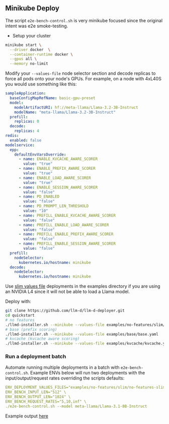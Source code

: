 
## Minikube Deploy

The script `e2e-bench-control.sh` is very minikube focused since the original intent was e2e smoke-testing.

- Setup your cluster

```bash
minikube start \
  --driver docker  \
  --container-runtime docker \
  --gpus all \
  --memory no-limit
```

Modify your `--values-file` node selector section and decode replicas to force all pods onto your node's GPUs. For example, on a node with 4xL40S you would use something like this:

```yaml
sampleApplication:
  baseConfigMapRefName: basic-gpu-preset
  model:
    modelArtifactURI: hf://meta-llama/Llama-3.2-3B-Instruct
    modelName: "meta-llama/Llama-3.2-3B-Instruct"
  prefill:
    replicas: 0
  decode:
    replicas: 4
redis:
  enabled: false
modelservice:
  epp:
    defaultEnvVarsOverride:
      - name: ENABLE_KVCACHE_AWARE_SCORER
        value: "true"
      - name: ENABLE_PREFIX_AWARE_SCORER
        value: "true"
      - name: ENABLE_LOAD_AWARE_SCORER
        value: "true"
      - name: ENABLE_SESSION_AWARE_SCORER
        value: "false"
      - name: PD_ENABLED
        value: "false"
      - name: PD_PROMPT_LEN_THRESHOLD
        value: "10"
      - name: PREFILL_ENABLE_KVCACHE_AWARE_SCORER
        value: "false"
      - name: PREFILL_ENABLE_LOAD_AWARE_SCORER
        value: "false"
      - name: PREFILL_ENABLE_PREFIX_AWARE_SCORER
        value: "false"
      - name: PREFILL_ENABLE_SESSION_AWARE_SCORER
        value: "false"
  prefill:
    nodeSelector:
      kubernetes.io/hostname: minikube
  decode:
    nodeSelector:
      kubernetes.io/hostname: minikube

```

Use [slim values file](https://github.com/llm-d/llm-d-deployer/tree/main/quickstart/examples) deployments in the examples directory if you are using an NVIDIA L4 since it will not be able to load a Llama model.

Deploy with:

```bash
git clone https://github.com/llm-d/llm-d-deployer.git
cd quickstart
# no features
./llmd-installer.sh --minikube --values-file examples/no-features/slim/no-features-slim.yaml
# base (prefix scoring)
./llmd-installer.sh --minikube --values-file examples/base/base.yaml
# kvcache (kvcache aware scoring)
./llmd-installer.sh --minikube --values-file examples/kvcache/kvcache.yaml
```

### Run a deployment batch

Automate running multiple deployments in a batch with `e2e-bench-control.sh`. Example ENVs below will run two deployments with the input/output/request rates overriding the scripts defaults:

```yaml
ENV_DEPLOYMENT_VALUES_FILES="examples/no-features/slim/no-features-slim.yaml examples/base/slim/base-slim.yaml" \
ENV_BENCH_INPUT_LEN="512" \
ENV_BENCH_OUTPUT_LEN="1024" \
ENV_BENCH_REQUEST_RATES="5,10,inf" \
./e2e-bench-control.sh --model meta-llama/Llama-3.1-8B-Instruct	
```

Example output [here](https://gist.github.com/nerdalert/d985a6ea3a6c416771900a78e98b64f8)
